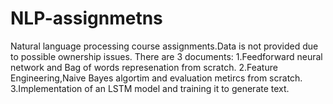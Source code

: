 # NLP-assignmetns
Natural language processing course assignments.Data is not provided due to possible ownership issues.
There are 3 documents:
1.Feedforward neural network and Bag of words represenation from scratch.
2.Feature Engineering,Naive Bayes algortim  and evaluation metircs from scratch.
3.Implementation of  an LSTM model and training  it to generate text.
